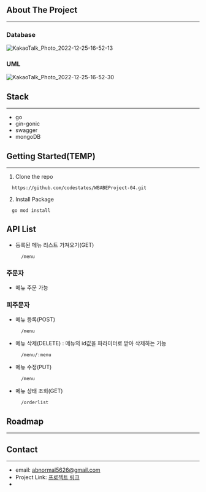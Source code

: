 
## About The Project
___

### Database

![KakaoTalk_Photo_2022-12-25-16-52-13](https://user-images.githubusercontent.com/20445415/209460804-ec8e9781-81d8-4787-9816-d22df963d993.png)

### UML

![KakaoTalk_Photo_2022-12-25-16-52-30](https://user-images.githubusercontent.com/20445415/209460826-6179ab57-d72e-4b59-a465-aff9768bf82f.png)

## Stack

___

- go
- gin-gonic
- swagger
- mongoDB

## Getting Started(TEMP)

___

1. Clone the repo

  ```
    https://github.com/codestates/WBABEProject-04.git
  ```

2. Install Package

  ```
    go mod install
  ```

## API List

- 등록된 메뉴 리스트 가져오기(GET)
  ```
    /menu
  ```

### 주문자

- 메뉴 주문 가능

### 피주문자

- 메뉴 등록(POST)
  
  ```
    /menu
  ```

- 메뉴 삭제(DELETE) : 메뉴의 id값을 파라미터로 받아 삭제하는 기능

  ```
    /menu/:menu
  ```

- 메뉴 수정(PUT)

  ```
    /menu
  ```

- 메뉴 상태 조회(GET)

  ```
    /orderlist
  ```

## Roadmap

___

## Contact

___

- email: [abnormal5626@gmail.com]()
- Project Link: [프로젝트 링크](https://github.com/codestates/WBABEProject-04)
- 
